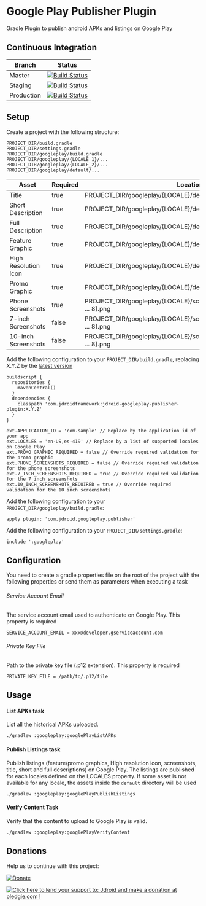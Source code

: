 # Google Play Publisher Plugin
Gradle Plugin to publish android APKs and listings on Google Play

## Continuous Integration
|Branch|Status|
| ------------- | ------------- |
|Master|[![Build Status](https://travis-ci.org/maxirosson/jdroid-googleplay-publisher-plugin.svg?branch=master)](https://travis-ci.org/maxirosson/jdroid-googleplay-publisher-plugin)|
|Staging|[![Build Status](https://api.travis-ci.org/maxirosson/jdroid-googleplay-publisher-plugin.svg?branch=staging)](https://travis-ci.org/maxirosson/jdroid-googleplay-publisher-plugin)|
|Production|[![Build Status](https://api.travis-ci.org/maxirosson/jdroid-googleplay-publisher-plugin.svg?branch=production)](https://travis-ci.org/maxirosson/jdroid-googleplay-publisher-plugin)|

## Setup

Create a project with the following structure:

    PROJECT_DIR/build.gradle
    PROJECT_DIR/settings.gradle
    PROJECT_DIR/googleplay/build.gradle
    PROJECT_DIR/googleplay/{LOCALE_1}/...
    PROJECT_DIR/googleplay/{LOCALE_2}/...
    PROJECT_DIR/googleplay/default/...
    
|Asset                |Required|Location                                                                     |
| ------------------- | ------ | ----------------------------------------------------------------------------|
|Title                |true    |PROJECT_DIR/googleplay/{LOCALE}/details/title.txt                            |
|Short Description    |true    |PROJECT_DIR/googleplay/{LOCALE}/details/shortDescription.txt                 |
|Full Description     |true    |PROJECT_DIR/googleplay/{LOCALE}/details/fullDescription.txt                  |
|Feature Graphic      |true    |PROJECT_DIR/googleplay/{LOCALE}/details/featureGraphic.png                   |
|High Resolution Icon |true    |PROJECT_DIR/googleplay/{LOCALE}/details/highResolutionIcon.png               |
|Promo Graphic        |true    |PROJECT_DIR/googleplay/{LOCALE}/details/promoGraphic.png                     |
|Phone Screenshots    |true    |PROJECT_DIR/googleplay/{LOCALE}/screenshots/phone/screenshot[1 ... 8].png    |
|7-inch Screenshots   |false   |PROJECT_DIR/googleplay/{LOCALE}/screenshots/tablet7/screenshot[1 ... 8].png  |
|10-inch Screenshots  |false   |PROJECT_DIR/googleplay/{LOCALE}/screenshots/tablet10/screenshot[1 ... 8].png |


Add the following configuration to your `PROJECT_DIR/build.gradle`, replacing X.Y.Z by the [latest version](https://github.com/maxirosson/jdroid-java-github/releases/latest)


    buildscript {
      repositories {
        mavenCentral()
      }
      dependencies {
        classpath 'com.jdroidframework:jdroid-googleplay-publisher-plugin:X.Y.Z'
      }
    }
    
    ext.APPLICATION_ID = 'com.sample' // Replace by the application id of your app
    ext.LOCALES = 'en-US,es-419' // Replace by a list of supported locales on Google Play
    ext.PROMO_GRAPHIC_REQUIRED = false // Override required validation for the promo graphic
    ext.PHONE_SCREENSHOTS_REQUIRED = false // Override required validation for the phone screenshots
    ext.7_INCH_SCREENSHOTS_REQUIRED = true // Override required validation for the 7 inch screenshots
    ext.10_INCH_SCREENSHOTS_REQUIRED = true // Override required validation for the 10 inch screenshots

    
Add the following configuration to your `PROJECT_DIR/googleplay/build.gradle`:

    apply plugin: 'com.jdroid.googleplay.publisher'
    
Add the following configuration to your `PROJECT_DIR/settings.gradle`:
    
    include ':googleplay'

## Configuration

You need to create a gradle.properties file on the root of the project with the following properties or send them as parameters when executing a task

###### Service Account Email

The service account email used to authenticate on Google Play. This property is required

    SERVICE_ACCOUNT_EMAIL = xxx@developer.gserviceaccount.com
    
###### Private Key File

Path to the private key file (.p12 extension). This property is required
    
    PRIVATE_KEY_FILE = /path/to/.p12/file

## Usage

#### List APKs task

List all the historical APKs uploaded.

    ./gradlew :googleplay:googlePlayListAPKs
    
#### Publish Listings task

Publish listings (feature/promo graphics, High resolution icon, screenshots, title, short and full descriptions) on Google Play. The listings are published for each locales defined on the LOCALES property. If some asset is not available for any locale, the assets inside the `default` directory will be used

    ./gradlew :googleplay:googlePlayPublishListings

#### Verify Content Task

Verify that the content to upload to Google Play is valid.

    ./gradlew :googleplay:googlePlayVerifyContent

## Donations
Help us to continue with this project:

[![Donate](https://www.paypalobjects.com/en_US/i/btn/btn_donate_LG.gif)](https://www.paypal.com/cgi-bin/webscr?cmd=_s-xclick&hosted_button_id=2UEBTRTSCYA9L)

<a href='https://pledgie.com/campaigns/30030'><img alt='Click here to lend your support to: Jdroid and make a donation at pledgie.com !' src='https://pledgie.com/campaigns/30030.png?skin_name=chrome' border='0' ></a>
